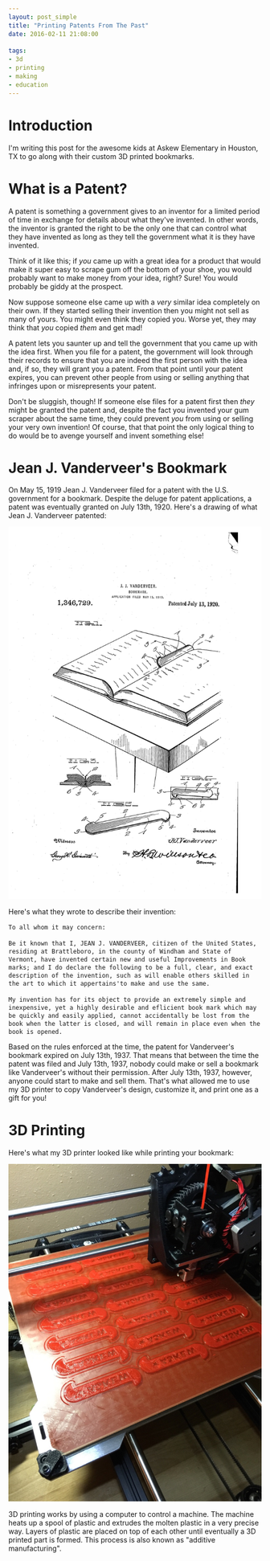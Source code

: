 ```yaml
---
layout: post_simple
title: "Printing Patents From The Past"
date: 2016-02-11 21:08:00

tags:
- 3d
- printing
- making
- education
---
```


# Introduction

I'm writing this post for the awesome kids at Askew Elementary in Houston, TX to go along with their custom 3D printed bookmarks.

# What is a Patent?

A patent is something a government gives to an inventor for a limited period of time in exchange for details about what they've invented. In other words, the inventor is granted the right to be the only one that can control what they have invented as long as they tell the government what it is they have invented.

Think of it like this; if _you_ came up with a great idea for a product that would make it super easy to scrape gum off the bottom of your shoe, you would probably want to make money from your idea, right? Sure! You would probably be giddy at the prospect.

Now suppose someone else came up with a _very_ similar idea completely on their own. If they started selling their invention then you might not sell as many of yours. You might even think they copied you. Worse yet, they may think that _you_ copied _them_ and get mad!

A patent lets you saunter up and tell the government that you came up with the idea first. When you file for a patent, the government will look through their records to ensure that you are indeed the first person with the idea and, if so, they will grant you a patent. From that point until your patent expires, you can prevent other people from using or selling anything that infringes upon or misrepresents your patent.

Don't be sluggish, though! If someone else files for a patent first then _they_ might be granted the patent and, despite the fact you invented your gum scraper about the same time, they could prevent _you_ from using or selling your very own invention! Of course, that that point the only logical thing to do would be to avenge yourself and invent something else!

# Jean J. Vanderveer's Bookmark

On May 15, 1919 Jean J. Vanderveer filed for a patent with the U.S. government for a bookmark. Despite the deluge for patent applications, a patent was eventually granted on July 13th, 1920. Here's a drawing of what Jean J. Vanderveer patented:

![patent](/img/blog/patent-US1346729.png)

Here's what they wrote to describe their invention:

```
To all whom it may concern:

Be it known that I, JEAN J. VANDERVEER, citizen of the United States, residing at Brattleboro, in the county of Windham and State of Vermont, have invented certain new and useful Improvements in Book marks; and I do declare the following to be a full, clear, and exact description of the invention, such as will enable others skilled in the art to which it appertains'to make and use the same.

My invention has for its object to provide an extremely simple and inexpensive, yet a highly desirable and eflicient book mark which may be quickly and easily applied, cannot accidentally be lost from the book when the latter is closed, and will remain in place even when the book is opened.
```

Based on the rules enforced at the time, the patent for Vanderveer's bookmark expired on July 13th, 1937. That means that between the time the patent was filed and July 13th, 1937, nobody could make or sell a bookmark like Vanderveer's without their permission. After July 13th, 1937, however, anyone could start to make and sell them. That's what allowed me to use my 3D printer to copy Vanderveer's design, customize it, and print one as a gift for you!

# 3D Printing

Here's what my 3D printer looked like while printing your bookmark:

![patent](/img/blog/bookmark.jpg)

3D printing works by using a computer to control a machine. The machine heats up a spool of plastic and extrudes the molten plastic in a very precise way. Layers of plastic are placed on top of each other until eventually a 3D printed part is formed. This process is also known as "additive manufacturing".
